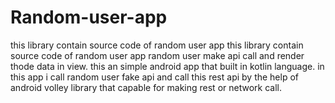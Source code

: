 # Random-user-app
this library contain source code of random user app
this library contain source code of random user app random user make api call and render thode data in view.
this an simple android app that built in kotlin language.
in this app i call random user fake api and call this rest api by the help of android volley library that capable for making rest or network call.
